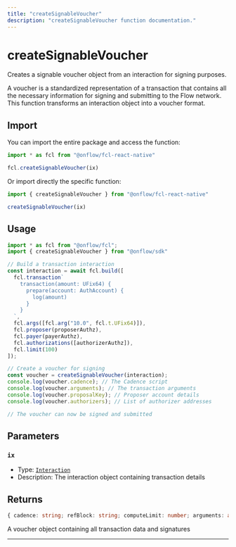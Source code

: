 ```yaml
---
title: "createSignableVoucher"
description: "createSignableVoucher function documentation."
---
```


<!-- THIS DOCUMENT IS AUTO-GENERATED FROM [onflow/fcl-react-native/../sdk/src/resolve/voucher.ts](https://github.com/onflow/fcl-js/tree/master/packages/fcl-react-native/../sdk/src/resolve/voucher.ts). DO NOT EDIT MANUALLY -->

# createSignableVoucher

Creates a signable voucher object from an interaction for signing purposes.

A voucher is a standardized representation of a transaction that contains all the necessary
information for signing and submitting to the Flow network. This function transforms an
interaction object into a voucher format.

## Import

You can import the entire package and access the function:

```typescript
import * as fcl from "@onflow/fcl-react-native"

fcl.createSignableVoucher(ix)
```

Or import directly the specific function:

```typescript
import { createSignableVoucher } from "@onflow/fcl-react-native"

createSignableVoucher(ix)
```

## Usage

```typescript
import * as fcl from "@onflow/fcl";
import { createSignableVoucher } from "@onflow/sdk"

// Build a transaction interaction
const interaction = await fcl.build([
  fcl.transaction`
    transaction(amount: UFix64) {
      prepare(account: AuthAccount) {
        log(amount)
      }
    }
  `,
  fcl.args([fcl.arg("10.0", fcl.t.UFix64)]),
  fcl.proposer(proposerAuthz),
  fcl.payer(payerAuthz),
  fcl.authorizations([authorizerAuthz]),
  fcl.limit(100)
]);

// Create a voucher for signing
const voucher = createSignableVoucher(interaction);
console.log(voucher.cadence); // The Cadence script
console.log(voucher.arguments); // The transaction arguments
console.log(voucher.proposalKey); // Proposer account details
console.log(voucher.authorizers); // List of authorizer addresses

// The voucher can now be signed and submitted
```

## Parameters

### `ix` 


- Type: [`Interaction`](../types#interaction)
- Description: The interaction object containing transaction details


## Returns

```typescript
{ cadence: string; refBlock: string; computeLimit: number; arguments: any[]; proposalKey: { address: string; keyId: string | number; sequenceNum: number; } | { address?: undefined; keyId?: undefined; sequenceNum?: undefined; }; payer: string; authorizers: string[]; payloadSigs: { address: string; keyId: string | number; sig: string; }[]; envelopeSigs: { address: string; keyId: string | number; sig: string; }[]; }
```


A voucher object containing all transaction data and signatures

---